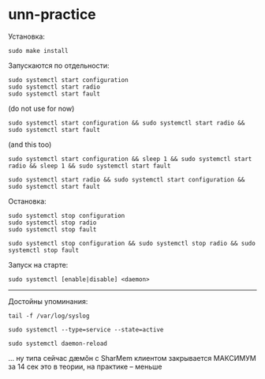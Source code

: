 # unn-practice
Установка:
```
sudo make install
```
Запускаются по отдельности:
```
sudo systemctl start configuration
sudo systemctl start radio
sudo systemctl start fault
```
(do not use for now)
```
sudo systemctl start configuration && sudo systemctl start radio && sudo systemctl start fault
```
(and this too)
```
sudo systemctl start configuration && sleep 1 && sudo systemctl start radio && sleep 1 && sudo systemctl start fault
```

```
sudo systemctl start radio && sudo systemctl start configuration && sudo systemctl start fault
```

Остановка:
```
sudo systemctl stop configuration
sudo systemctl stop radio
sudo systemctl stop fault
```
```
sudo systemctl stop configuration && sudo systemctl stop radio && sudo systemctl stop fault
```
Запуск на старте:
```
sudo systemctl [enable|disable] <daemon>
```
---
Достойны упоминания:
```
tail -f /var/log/syslog
```
```
sudo systemctl --type=service --state=active
```
```
sudo systemctl daemon-reload
```

... ну типа сейчас дæмŏн с SharMem клиентом закрывается МАКСИМУМ за 14 сек
это в теории, на практике – меньше
